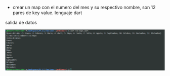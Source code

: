 * crear un map con el numero del mes y su respectivo nombre, son 12 pares de key value. lenguaje dart

salida de datos 

![alt text](image.png)